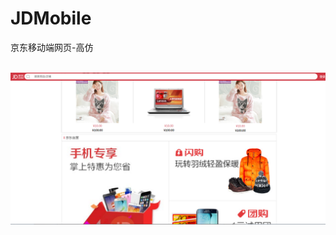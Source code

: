 # JDMobile
京东移动端网页-高仿

 ![image](https://github.com/591774192/JDMobile/blob/master/design_sketch.png)
